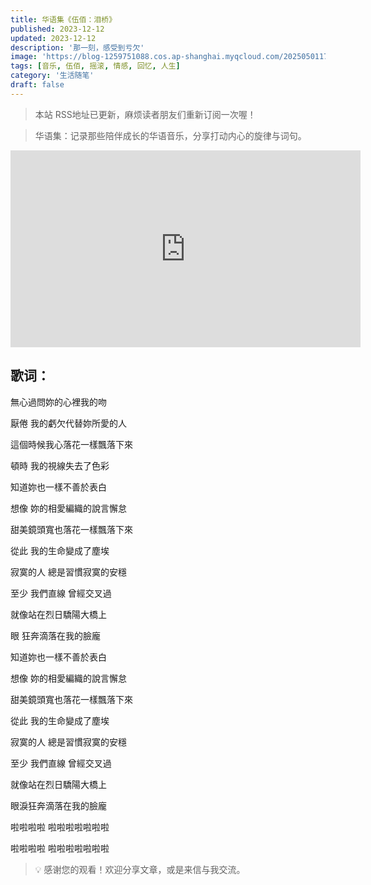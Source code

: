 ```yaml
---
title: 华语集《伍佰：泪桥》
published: 2023-12-12
updated: 2023-12-12
description: '那一刻，感受到亏欠'
image: 'https://blog-1259751088.cos.ap-shanghai.myqcloud.com/20250501174006740.png?imageSlim'
tags: [音乐, 伍佰, 摇滚, 情感, 回忆, 人生]
category: '生活随笔'
draft: false
---
```


> 本站 RSS地址已更新，麻烦读者朋友们重新订阅一次喔！

> 华语集：记录那些陪伴成长的华语音乐，分享打动内心的旋律与词句。

<iframe width="560" height="315" src="https://www.youtube.com/embed/x-pCAngjeOw?si=dI89CNeMDEJDZl89" title="YouTube video player" frameborder="0" allow="accelerometer; autoplay; clipboard-write; encrypted-media; gyroscope; picture-in-picture; web-share" referrerpolicy="strict-origin-when-cross-origin" allowfullscreen></iframe>

## 歌词：

無心過問妳的心裡我的吻

厭倦 我的虧欠代替妳所愛的人

這個時候我心落花一樣飄落下來

頓時 我的視線失去了色彩

知道妳也一樣不善於表白

想像 妳的相愛編織的說言懈怠

甜美鏡頭寬也落花一樣飄落下來

從此 我的生命變成了塵埃

寂寞的人 總是習慣寂寞的安穩

至少 我們直線 曾經交叉過

就像站在烈日驕陽大橋上

眼 狂奔滴落在我的臉龐

知道妳也一樣不善於表白

想像 妳的相愛編織的說言懈怠

甜美鏡頭寬也落花一樣飄落下來

從此 我的生命變成了塵埃

寂寞的人 總是習慣寂寞的安穩

至少 我們直線 曾經交叉過

就像站在烈日驕陽大橋上

眼淚狂奔滴落在我的臉龐

啦啦啦啦 啦啦啦啦啦啦啦

啦啦啦啦 啦啦啦啦啦啦啦

> 💡 感谢您的观看！欢迎分享文章，或是来信与我交流。